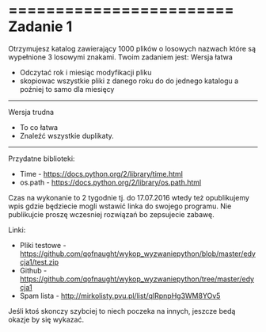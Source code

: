 ========================
Zadanie 1
========================

Otrzymujesz katalog zawierający 1000 plików o losowych nazwach które są wypełnione 3 losowymi znakami. Twoim zadaniem jest:
Wersja łatwa

- Odczytać rok i miesiąc modyfikacji pliku
- skopiowac wszystkie pliki z danego roku do do jednego katalogu a poźniej to samo dla miesięcy

___

Wersja trudna

- To co łatwa
- Znaleźć wszystkie duplikaty.

___

Przydatne biblioteki:

* Time - https://docs.python.org/2/library/time.html
* os.path - https://docs.python.org/2/library/os.path.html

Czas na wykonanie to 2 tygodnie tj. do 17.07.2016 wtedy też opublikujemy wpis gdzie będziecie mogli wstawić linka do swojego programu. Nie publikujcie proszę wczesniej rozwiązań bo zepsujecie zabawę.

Linki:

* Pliki testowe - https://github.com/qofnaught/wykop_wyzwaniepython/blob/master/edycja1/test.zip
* Github - https://github.com/qofnaught/wykop_wyzwaniepython/tree/master/edycja1
* Spam lista - http://mirkolisty.pvu.pl/list/qIRpnpHg3WM8YOv5

Jeśli ktoś skonczy szybciej to niech poczeka na innych, jeszcze bedą okazje by się wykazać.